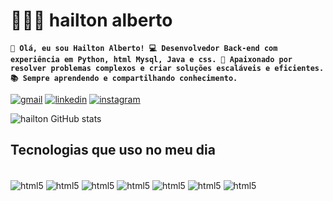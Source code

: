 # 👩🏻‍💻 hailton alberto

**`👋 Olá, eu sou Hailton Alberto!
💻 Desenvolvedor Back-end com experiência em Python, html Mysql, Java e css.
🚀 Apaixonado por resolver problemas complexos e criar soluções escaláveis e eficientes.
📚 Sempre aprendendo e compartilhando conhecimento.`**


[![gmail](https://img.shields.io/badge/Gmail-D14836?style=for-the-badge&logo=gmail&logoColor=white)](https://mail.google.com/mail/u/0/#inbox)
[![linkedin](https://img.shields.io/badge/LinkedIn-0077B5?style=for-the-badge&logo=linkedin&logoColor=white)](https://www.linkedin.com/in/hailton-alberto/)
[![instagram](https://img.shields.io/badge/Instagram-E4405F?style=for-the-badge&logo=instagram&logoColor=white)](https://www.instagram.com/ailtonbentoda.silva/?locale=pt_BR)

![hailton GitHub stats](https://github-readme-stats.vercel.app/api?username=hailtonalberto&show_icons=true&theme=radical)

## Tecnologias que uso no meu dia 


<div style="display: inline-block"><br/>
  <img align="center" alt="html5" src="https://img.shields.io/badge/Python-3776AB?style=for-the-badge&logo=python&logoColor=white" >
  <img align="center" alt="html5" src="https://img.shields.io/badge/HTML-239120?style=for-the-badge&logo=html5&logoColor=white" >
  <img align="center" alt="html5" src="https://img.shields.io/badge/JavaScript-323330?style=for-the-badge&logo=javascript&logoColor=F7DF1E" >
  <img align="center" alt="html5" src="https://img.shields.io/badge/Flask-000000?style=for-the-badge&logo=flask&logoColor=white" >
  <img align="center" alt="html5" src="https://img.shields.io/badge/Django-092E20?style=for-the-badge&logo=django&logoColor=white" >
  <img align="center" alt="html5" src="https://img.shields.io/badge/Bootstrap-563D7C?style=for-the-badge&logo=bootstrap&logoColor=white" >
  <img align="center" alt="html5" src="https://img.shields.io/badge/MySQL-00000F?style=for-the-badge&logo=mysql&logoColor=white" >
</div><br/>
